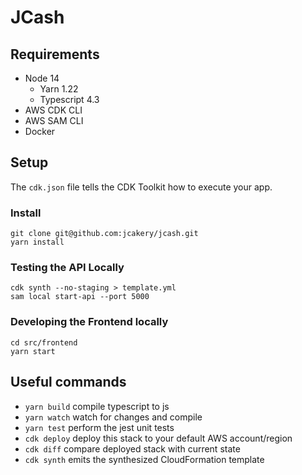 # JCash

## Requirements

- Node 14
  - Yarn 1.22
  - Typescript 4.3
- AWS CDK CLI
- AWS SAM CLI
- Docker

## Setup

The `cdk.json` file tells the CDK Toolkit how to execute your app.

### Install

```shell
git clone git@github.com:jcakery/jcash.git
yarn install
```

### Testing the API Locally

```shell
cdk synth --no-staging > template.yml
sam local start-api --port 5000
```

### Developing the Frontend locally

```shell
cd src/frontend
yarn start
```

## Useful commands

- `yarn build` compile typescript to js
- `yarn watch` watch for changes and compile
- `yarn test` perform the jest unit tests
- `cdk deploy` deploy this stack to your default AWS account/region
- `cdk diff` compare deployed stack with current state
- `cdk synth` emits the synthesized CloudFormation template
